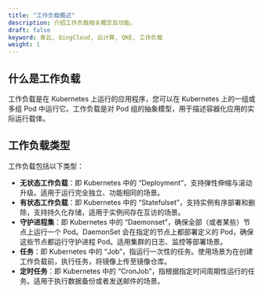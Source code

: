 ```yaml
---
title: "工作负载概述"
description: 介绍工作负载相关概念及功能。
draft: false
keyword: 青云, QingCloud, 云计算, QKE, 工作负载
weight: 1
---
```


## 什么是工作负载

工作负载是在 Kubernetes 上运行的应用程序，您可以在 Kubernetes 上的一组或多组 Pod 中运行它。工作负载是对 Pod 组的抽象模型，用于描述容器化应用的实际运行载体。

## 工作负载类型

工作负载包括以下类型：

- **无状态工作负载**：即 Kubernetes 中的 “Deployment”，支持弹性伸缩与滚动升级。适用于运行完全独立、功能相同的场景。
- **有状态工作负载**：即 Kubernetes 中的 “Statefulset”，支持实例有序部署和删除，支持持久化存储，适用于实例间存在互访的场景。
- **守护进程集**：即 Kubernetes 中的 “Daemonset”，确保全部（或者某些）节点上运行一个 Pod。DaemonSet 会在指定的节点上都部署定义的 Pod，确保这些节点都运行守护进程 Pod。适用集群的日志、监控等部署场景。
- **任务**：即 Kubernetes 中的 “Job”，指运行一次性的任务。使用场景为在创建工作负载前，执行任务，将镜像上传至镜像仓库。
- **定时任务**：即 Kubernetes 中的 “CronJob”，指根据指定时间周期性运行的任务。适用于执行数据备份或者发送邮件的场景。



